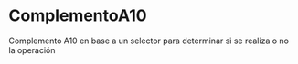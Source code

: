 # ComplementoA10
Complemento A10 en base a un selector para determinar si se realiza o no la operación
